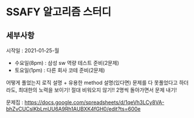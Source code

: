 # SSAFY 알고리즘 스터디

## 세부사항
시작일 : 2021-01-25-월
* 수요일(8pm) : 삼성 sw 역량 테스트 준비(2문제)
* 토요일(1pm) : 다른 회사 코테 준비(2문제)

어떻게 풀었는지 로직 설명 + 유용한 method 설명(있다면)
문제를 다 못풀었다고 하더라도, 최대한의 노력을 보이기! 절대 비워오지 않기!!
2명씩 돌아가면서 문제 내기!

문제집 : https://docs.google.com/spreadsheets/d/1qeVh3LCy8VA-bhZvCUCslKbLmUU6A9Rh1AUBXK4fGH0/edit?ts=600e
